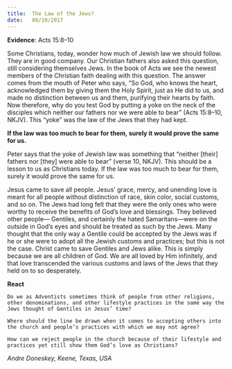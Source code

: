 ```yaml
---
title:  The Law of the Jews?
date:   08/10/2017
---
```


**Evidence**: Acts 15:8–10

Some Christians, today, wonder how much of Jewish law we should follow. They are in good company. Our Christian fathers also asked this question, still considering themselves Jews. In the book of Acts we see the newest members of the Christian faith dealing with this question. The answer comes from the mouth of Peter who says, “So God, who knows the heart, acknowledged them by giving them the Holy Spirit, just as He did to us, and made no distinction between us and them, purifying their hearts by faith. Now therefore, why do you test God by putting a yoke on the neck of the disciples which neither our fathers nor we were able to bear” (Acts 15:8–10, NKJV). This “yoke” was the law of the Jews that they had kept.

**If the law was too much to bear for them, surely it would prove the same for us.**

Peter says that the yoke of Jewish law was something that “neither [their] fathers nor [they] were able to bear” (verse 10, NKJV). This should be a lesson to us as Christians today. If the law was too much to bear for them, surely it would prove the same for us.

Jesus came to save all people. Jesus’ grace, mercy, and unending love is meant for all people without distinction of race, skin color, social customs, and so on. The Jews had long felt that they were the only ones who were worthy to receive the benefits of God’s love and blessings. They believed other people— Gentiles, and certainly the hated Samaritans—were on the outside in God’s eyes and should be treated as such by the Jews. Many thought that the only way a Gentile could be accepted by the Jews was if he or she were to adopt all the Jewish customs and practices; but this is not the case. Christ came to save Gentiles and Jews alike. This is simply because we are all children of God. We are all loved by Him infinitely, and that love transcended the various customs and laws of the Jews that they held on to so desperately.

**React**

`Do we as Adventists sometimes think of people from other religions, other denominations, and other lifestyle practices in the same way the Jews thought of Gentiles in Jesus’ time?`

`Where should the line be drawn when it comes to accepting others into the church and people’s practices with which we may not agree?`

`How can we reject people in the church because of their lifestyle and practices yet still show them God’s love as Christians?`

_Andre Doneskey, Keene, Texas, USA_